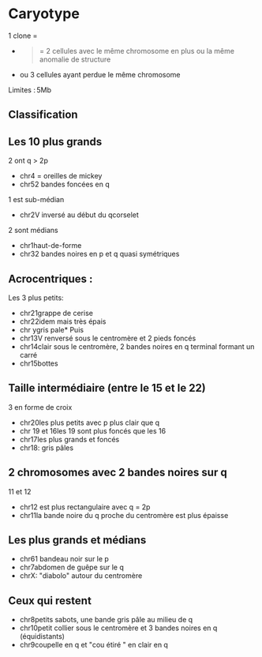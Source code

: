
# Caryotype

1 clone = 
- >= 2 cellules avec le même chromosome en plus ou la même anomalie de structure
- ou 3 cellules ayant perdue le même chromosome

Limites : 5Mb

## Classification

## Les 10 plus grands

2 ont q >  2p
- chr4 = oreilles de mickey
- chr52 bandes foncées en q

1 est sub-médian
- chr2V inversé au début du qcorselet

2 sont médians
- chr1haut-de-forme
- chr32 bandes noires en p et q quasi symétriques


## Acrocentriques :

Les 3 plus petits:
- chr21grappe de cerise
- chr22idem mais très épais
- chr ygris pale*
Puis
- chr13V renversé sous le centromère et 2 pieds foncés
- chr14clair sous le centromère, 2 bandes noires en q terminal formant un carré
- chr15bottes

## Taille intermédiaire (entre le 15 et le 22)

3 en forme de croix
- chr20les plus petits avec p plus clair que q
- chr 19 et 16les 19 sont plus foncés que les 16
- chr17les plus grands et foncés
- chr18: gris pâles

## 2 chromosomes avec 2 bandes noires sur q

11 et 12
- chr12 est plus rectangulaire avec q = 2p
- chr11la bande noire du q proche du centromère est plus épaisse

## Les plus grands et médians

- chr61 bandeau noir sur le p
- chr7abdomen de guêpe sur le q
- chrX: "diabolo" autour du centromère

## Ceux qui restent

- chr8petits sabots, une bande gris pâle au milieu de q
- chr10petit collier sous le centromère et 3 bandes noires en q (équidistants)
- chr9coupelle en q et "cou étiré " en clair en q
